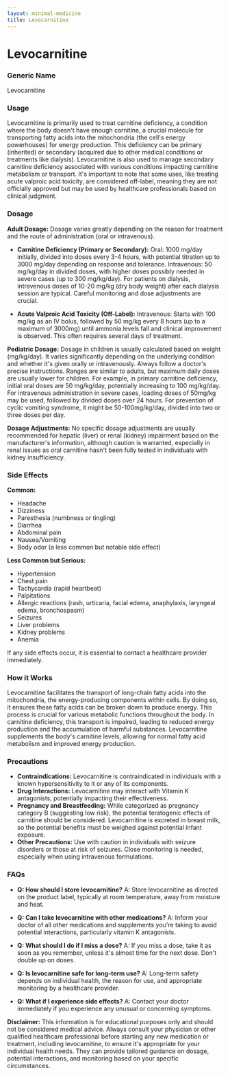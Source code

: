 ```yaml
---
layout: minimal-medicine
title: Levocarnitine
---
```


# Levocarnitine
### Generic Name
Levocarnitine

### Usage
Levocarnitine is primarily used to treat carnitine deficiency, a condition where the body doesn't have enough carnitine, a crucial molecule for transporting fatty acids into the mitochondria (the cell's energy powerhouses) for energy production.  This deficiency can be primary (inherited) or secondary (acquired due to other medical conditions or treatments like dialysis). Levocarnitine is also used to manage secondary carnitine deficiency associated with various conditions impacting carnitine metabolism or transport.  It's important to note that some uses, like treating acute valproic acid toxicity, are considered off-label, meaning they are not officially approved but may be used by healthcare professionals based on clinical judgment.

### Dosage

**Adult Dosage:**  Dosage varies greatly depending on the reason for treatment and the route of administration (oral or intravenous).

* **Carnitine Deficiency (Primary or Secondary):** Oral: 1000 mg/day initially, divided into doses every 3-4 hours, with potential titration up to 3000 mg/day depending on response and tolerance. Intravenous: 50 mg/kg/day in divided doses, with higher doses possibly needed in severe cases (up to 300 mg/kg/day).  For patients on dialysis, intravenous doses of 10-20 mg/kg (dry body weight) after each dialysis session are typical.  Careful monitoring and dose adjustments are crucial.

* **Acute Valproic Acid Toxicity (Off-Label):** Intravenous:  Starts with 100 mg/kg as an IV bolus, followed by 50 mg/kg every 8 hours (up to a maximum of 3000mg) until ammonia levels fall and clinical improvement is observed.  This often requires several days of treatment.


**Pediatric Dosage:**  Dosage in children is usually calculated based on weight (mg/kg/day).  It varies significantly depending on the underlying condition and whether it's given orally or intravenously.  Always follow a doctor's precise instructions.  Ranges are similar to adults, but maximum daily doses are usually lower for children. For example, in primary carnitine deficiency, initial oral doses are 50 mg/kg/day, potentially increasing to 100 mg/kg/day. For intravenous administration in severe cases, loading doses of 50mg/kg may be used, followed by divided doses over 24 hours. For prevention of cyclic vomiting syndrome, it might be 50-100mg/kg/day, divided into two or three doses per day.

**Dosage Adjustments:**  No specific dosage adjustments are usually recommended for hepatic (liver) or renal (kidney) impairment based on the manufacturer's information, although caution is warranted, especially in renal issues as oral carnitine hasn't been fully tested in individuals with kidney insufficiency.

### Side Effects

**Common:**

* Headache
* Dizziness
* Paresthesia (numbness or tingling)
* Diarrhea
* Abdominal pain
* Nausea/Vomiting
* Body odor (a less common but notable side effect)

**Less Common but Serious:**

* Hypertension
* Chest pain
* Tachycardia (rapid heartbeat)
* Palpitations
* Allergic reactions (rash, urticaria, facial edema, anaphylaxis, laryngeal edema, bronchospasm)
* Seizures
* Liver problems
* Kidney problems
* Anemia

If any side effects occur, it is essential to contact a healthcare provider immediately.

### How it Works

Levocarnitine facilitates the transport of long-chain fatty acids into the mitochondria, the energy-producing components within cells. By doing so, it ensures these fatty acids can be broken down to produce energy. This process is crucial for various metabolic functions throughout the body.  In carnitine deficiency, this transport is impaired, leading to reduced energy production and the accumulation of harmful substances. Levocarnitine supplements the body's carnitine levels, allowing for normal fatty acid metabolism and improved energy production.

### Precautions

* **Contraindications:** Levocarnitine is contraindicated in individuals with a known hypersensitivity to it or any of its components.
* **Drug Interactions:**  Levocarnitine may interact with Vitamin K antagonists, potentially impacting their effectiveness.
* **Pregnancy and Breastfeeding:** While categorized as pregnancy category B (suggesting low risk), the potential teratogenic effects of carnitine should be considered.  Levocarnitine is excreted in breast milk, so the potential benefits must be weighed against potential infant exposure.
* **Other Precautions:** Use with caution in individuals with seizure disorders or those at risk of seizures.  Close monitoring is needed, especially when using intravenous formulations.


### FAQs

* **Q: How should I store levocarnitine?** A: Store levocarnitine as directed on the product label, typically at room temperature, away from moisture and heat.

* **Q: Can I take levocarnitine with other medications?** A:  Inform your doctor of all other medications and supplements you're taking to avoid potential interactions, particularly vitamin K antagonists.

* **Q: What should I do if I miss a dose?** A: If you miss a dose, take it as soon as you remember, unless it's almost time for the next dose. Don't double up on doses.

* **Q: Is levocarnitine safe for long-term use?** A:  Long-term safety depends on individual health, the reason for use, and appropriate monitoring by a healthcare provider.

* **Q:  What if I experience side effects?** A:  Contact your doctor immediately if you experience any unusual or concerning symptoms.

**Disclaimer:** This information is for educational purposes only and should not be considered medical advice.  Always consult your physician or other qualified healthcare professional before starting any new medication or treatment, including levocarnitine,  to ensure it's appropriate for your individual health needs. They can provide tailored guidance on dosage, potential interactions, and monitoring based on your specific circumstances.
